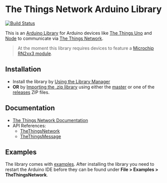 # The Things Network Arduino Library
[![Build Status](https://travis-ci.org/TheThingsNetwork/arduino-device-lib.svg?branch=master)](https://travis-ci.org/TheThingsNetwork/arduino-device-lib)

This is an [Arduino Library](https://www.arduino.cc/en/Guide/Libraries) for Arduino devices like [The Things Uno](https://shop.thethingsnetwork.com/index.php/product/the-things-uno/) and [Node](https://shop.thethingsnetwork.com/index.php/product/the-things-node/) to communicate via [The Things Network](https://www.thethingsnetwork.org).

> At the moment this library requires devices to feature a [Microchip RN2xx3 module](http://www.microchip.com/design-centers/wireless-connectivity/embedded-wireless/lora-technology).

## Installation

* Install the library by [Using the Library Manager](https://www.arduino.cc/en/Guide/Libraries#toc3)
* **OR** by [Importing the .zip library](https://www.arduino.cc/en/Guide/Libraries#toc4) using either the [master](https://github.com/TheThingsNetwork/arduino-device-lib/archive/master.zip) or one of the [releases](https://github.com/TheThingsNetwork/arduino-device-lib/releases) ZIP files.

## Documentation

* [The Things Network Documentation](https://www.thethingsnetwork.org/docs/devices/arduino/)
* API References:
    * [TheThingsNetwork](docs/TheThingsNetwork.md)
    * [TheThingsMessage](docs/TheThingsMessage.md)

## Examples

The library comes with [examples](examples). After installing the library you need to restart the Arduino IDE before they can be found under **File > Examples > TheThingsNetwork**.
